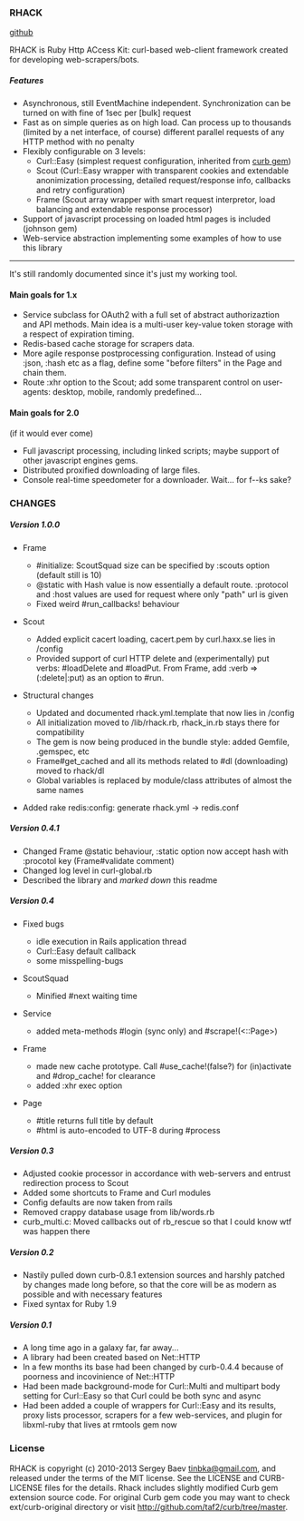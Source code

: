 ### RHACK
[github](https://github.com/tinbka/rhack)

RHACK is Ruby Http ACcess Kit: curl-based web-client framework created for developing web-scrapers/bots.

##### Features
* Asynchronous, still EventMachine independent. Synchronization can be turned on with fine of 1sec per [bulk] request
* Fast as on simple queries as on high load. Can process up to thousands (limited by a net interface, of course) different parallel requests of any HTTP method with no penalty
* Flexibly configurable on 3 levels:
  * Curl::Easy (simplest request configuration, inherited from [curb gem](http://github.com/taf2/curb))
  * Scout (Curl::Easy wrapper with transparent cookies and extendable anonimization processing, detailed request/response info, callbacks and retry configuration)
  * Frame (Scout array wrapper with smart request interpretor, load balancing and extendable response processor)
* Support of javascript processing on loaded html pages is included (johnson gem)
* Web-service abstraction implementing some examples of how to use this library

---

It's still randomly documented since it's just my working tool.

#### Main goals for 1.x

* Service subclass for OAuth2 with a full set of abstract authorizaztion and API methods. Main idea is a multi-user key-value token storage with a respect of expiration timing.
* Redis-based cache storage for scrapers data.
* More agile response postprocessing configuration. Instead of using :json, :hash etc as a flag, define some "before filters" in the Page and chain them.
* Route :xhr option to the Scout; add some transparent control on user-agents: desktop, mobile, randomly predefined...

#### Main goals for 2.0
(if it would ever come)

* Full javascript processing, including linked scripts; maybe support of other javascript engines gems.
* Distributed proxified downloading of large files.
* Console real-time speedometer for a downloader. Wait... for f--ks sake?

### CHANGES

##### Version 1.0.0

* Frame
  * #initialize: ScoutSquad size can be specified by :scouts option (default still is 10)
  * @static with Hash value is now essentially a default route. :protocol and :host values are used for request where only "path" url is given
  * Fixed weird #run_callbacks! behaviour

* Scout
  * Added explicit cacert loading, cacert.pem by curl.haxx.se lies in <gemdir>/config
  * Provided support of curl HTTP delete and (experimentally) put verbs: #loadDelete and #loadPut. From Frame, add :verb => (:delete|:put) as an option to #run.

* Structural changes
  * Updated and documented rhack.yml.template that now lies in <gemdir>/config
  * All initialization moved to <gemdir>/lib/rhack.rb, rhack_in.rb stays there for compatibility
  * The gem is now being produced in the bundle style: added Gemfile, .gemspec, etc
  * Frame#get_cached and all its methods related to #dl (downloading) moved to rhack/dl
  * Global variables is replaced by module/class attributes of almost the same names

* Added rake redis:config: generate rhack.yml -> redis.conf

##### Version 0.4.1

* Сhanged Frame @static behaviour, :static option now accept hash with :procotol key (Frame#validate comment)
* Changed log level in curl-global.rb
* Described the library and *marked down* this readme

##### Version 0.4

* Fixed bugs
  * idle execution in Rails application thread
  * Curl::Easy default callback
  * some misspelling-bugs

* ScoutSquad
  * Minified #next waiting time

* Service
  * added meta-methods #login (sync only) and #scrape!(<::Page>)

* Frame
  * made new cache prototype. Call #use_cache!(false?) for (in)activate and #drop_cache! for clearance
  * added :xhr exec option

* Page
  * #title returns full title by default
  * #html is auto-encoded to UTF-8 during #process

##### Version 0.3

* Adjusted cookie processor in accordance with web-servers and entrust redirection process to Scout
* Added some shortcuts to Frame and Curl modules
* Сonfig defaults are now taken from rails
* Removed crappy database usage from lib/words.rb
* curb_multi.c: Moved callbacks out of rb_rescue so that I could know wtf was happen there

##### Version 0.2

* Nastily pulled down curb-0.8.1 extension sources and harshly patched by changes made long before, so that the core will be as modern as possible and with necessary features
* Fixed syntax for Ruby 1.9

##### Version 0.1

* A long time ago in a galaxy far, far away...
* A library had been created based on Net::HTTP
* In a few months its base had been changed by curb-0.4.4 because of poorness and incovinience of Net::HTTP
* Had been made background-mode for Curl::Multi and multipart body setting for Curl::Easy so that Curl could be both sync and async
* Had been added a couple of wrappers for Curl::Easy and its results, proxy lists processor, scrapers for a few web-services, and plugin for libxml-ruby that lives at rmtools gem now

### License

RHACK is copyright (c) 2010-2013 Sergey Baev <tinbka@gmail.com>, and released under the terms of the MIT license. 
See the LICENSE and CURB-LICENSE files for the details. 
Rhack includes slightly modified Curb gem extension source code. For original 
Curb gem code you may want to check ext/curb-original directory or visit <http://github.com/taf2/curb/tree/master>.